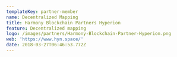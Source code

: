 ```yaml
---
templateKey: partner-member
name: Decentralized Mapping
title: Harmony Blockchain Partners Hyperion
feature: Decentralized mapping
logo: /images/partners/Harmony-Blockchain-Partner-Hyperion.png
web: 'https://www.hyn.space/'
date: 2018-03-27T06:46:53.772Z
---
```


